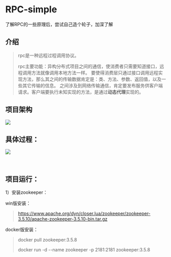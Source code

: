 # RPC-simple



了解RPC的一些原理后，尝试自己造个轮子，加深了解



## 介绍

> rpc是一种远程过程调用协议。
>
> rpc主要功能：异构分布式项目之间的通信，使消费者只需要知道接口，远程调用方法就像调用本地方法一样。 要使得消费层只通过接口调用远程实现方法，那么其之间的传输数据肯定是：类、方法、参数、返回值，以及一些其它传输的信息。 之间涉及到网络传输通信，肯定要发布服务供客户端请求。客户端要执行未知实现的方法，是通过**动态代理**实现的。 



## 项目架构

![](https://cdn.jsdelivr.net/gh/echoxxzhang/blog_img/img/20220706163713.png)





## 具体过程：

![](https://cdn.jsdelivr.net/gh/echoxxzhang/blog_img/img/20220707000046.png)

<br>



## 项目运行：

1）安装zookeeper：

win版安装：

> https://www.apache.org/dyn/closer.lua/zookeeper/zookeeper-3.5.10/apache-zookeeper-3.5.10-bin.tar.gz



docker版安装：

> docker pull zookeeper:3.5.8
>
> docker run -d --name zookeeper -p 2181:2181 zookeeper:3.5.8